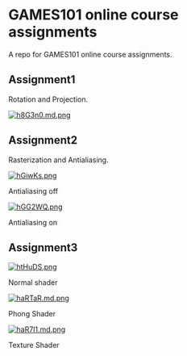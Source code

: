 # GAMES101 online course assignments

A repo for GAMES101 online course assignments.

## Assignment1

Rotation and Projection.

[![h8G3n0.md.png](https://z3.ax1x.com/2021/08/29/h8G3n0.md.png)](https://imgtu.com/i/h8G3n0)

## Assignment2

Rasterization and Antialiasing.

[![hGiwKs.png](https://z3.ax1x.com/2021/08/29/hGiwKs.png)](https://imgtu.com/i/hGiwKs)

Antialiasing off

[![hGG2WQ.png](https://z3.ax1x.com/2021/08/29/hGG2WQ.png)](https://imgtu.com/i/hGG2WQ)

Antialiasing on

## Assignment3

[![htHuDS.png](https://z3.ax1x.com/2021/08/30/htHuDS.png)](https://imgtu.com/i/htHuDS)

Normal shader

[![haRTaR.md.png](https://z3.ax1x.com/2021/08/31/haRTaR.md.png)](https://imgtu.com/i/haRTaR)

Phong Shader

[![haR7I1.md.png](https://z3.ax1x.com/2021/08/31/haR7I1.md.png)](https://imgtu.com/i/haR7I1)

Texture Shader

